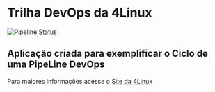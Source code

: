 # Trilha DevOps da 4Linux

<!-- Altere a Flag abaixo com sua URL do seu usuário do Github -->

![Pipeline Status](https://github.com/marcelloale/DevOpsLab-HelloWorld/actions/workflows/pipeline.yml/badge.svg) 


## Aplicação criada para exemplificar o Ciclo de uma PipeLine DevOps


Para maiores informações acesse o [Site da 4Linux](https://www.4linux.com.br/cursos/devops)
